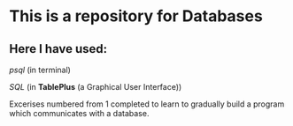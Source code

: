 # This is a repository for Databases

## Here I have used:

_psql_ (in terminal)

_SQL_ (in **TablePlus** (a Graphical User Interface))

Excerises numbered from 1 completed to learn to gradually build a program which communicates with a database.